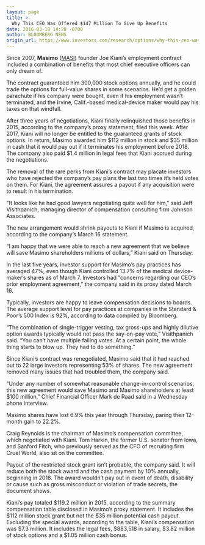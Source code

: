 ```yaml
---
layout: page
title: >-
  Why This CEO Was Offered $147 Million To Give Up Benefits
date: 2016-03-18 14:28 -0700
author: BLOOMBERG NEWS
origin_url: https://www.investors.com/research/options/why-this-ceo-was-offered-147-million-to-give-up-benefits/
---
```






Since 2007, **Masimo** ([MASI](https://research.investors.com/quote.aspx?symbol=MASI)) founder Joe Kiani’s employment contract included a combination of benefits that most chief executive officers can only dream of.


The contract guaranteed him 300,000 stock options annually, and he could trade the options for full-value shares in some scenarios. He’d get a golden parachute if his company were bought, even if his employment wasn’t terminated, and the Irvine, Calif.-based medical-device maker would pay his taxes on that windfall.


After three years of negotiations, Kiani finally relinquished those benefits in 2015, according to the company’s proxy statement, filed this week. After 2017, Kiani will no longer be entitled to the guaranteed grants of stock options. In return, Masimo awarded him $112 million in stock and $35 million in cash that it would pay out if it terminates his employment before 2018. The company also paid $1.4 million in legal fees that Kiani accrued during the negotiations.


The removal of the rare perks from Kiani’s contract may placate investors who have rejected the company’s pay plans the last two times it’s held votes on them. For Kiani, the agreement assures a payout if any acquisition were to result in his termination.


"It looks like he had good lawyers negotiating quite well for him," said Jeff Visithpanich, managing director of compensation consulting firm Johnson Associates.


The new arrangement would shrink payouts to Kiani if Masimo is acquired, according to the company’s March 16 statement.


“I am happy that we were able to reach a new agreement that we believe will save Masimo shareholders millions of dollars,” Kiani said on Thursday.


In the last five years, investor support for Masimo’s pay practices has averaged 47%, even though Kiani controlled 13.7% of the medical device-maker’s shares as of March 7. Investors had “concerns regarding our CEO’s prior employment agreement,” the company said in its proxy dated March 16.


Typically, investors are happy to leave compensation decisions to boards. The average support level for pay practices at companies in the Standard & Poor’s 500 Index is 92%, according to data compiled by Bloomberg.


“The combination of single-trigger vesting, tax gross-ups and highly dilutive option awards typically would not pass the say-on-pay vote,” Visithpanich said. “You can’t have multiple failing votes. At a certain point, the whole thing starts to blow up. They had to do something.”


Since Kiani’s contract was renegotiated, Masimo said that it had reached out to 22 large investors representing 53% of shares. The new agreement removed many issues that had troubled them, the company said.


“Under any number of somewhat reasonable change-in-control scenarios, this new agreement would save Masimo and Masimo shareholders at least $100 million,” Chief Financial Officer Mark de Raad said in a Wednesday phone interview.


Masimo shares have lost 6.9% this year through Thursday, paring their 12-month gain to 22.2%.


Craig Reynolds is the chairman of Masimo’s compensation committee, which negotiated with Kiani. Tom Harkin, the former U.S. senator from Iowa, and Sanford Fitch, who previously served as the CFO of recruiting firm Cruel World, also sit on the committee.


Payout of the restricted stock grant isn’t probable, the company said. It will reduce both the stock award and the cash payment by 10% annually, beginning in 2018. The award wouldn’t pay out in event of death, disability or cause such as gross misconduct or violation of trade secrets, the document shows.


Kiani’s pay totaled $119.2 million in 2015, according to the summary compensation table disclosed in Masimo’s proxy statement. It includes the $112 million stock grant but not the $35 million potential cash payout. Excluding the special awards, according to the table, Kiani’s compensation was $7.3 million. It includes the legal fees, $883,518 in salary, $3.82 million of stock options and a $1.05 million cash bonus.




